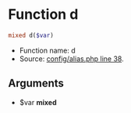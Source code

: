 Function d
===========================





```php
mixed d($var)
```

* Function name: d
* Source: [config/alias.php line 38](https://github.com/PrestaShop/PrestaShop/blob/1.5.0.3/config/alias.php#L38).

Arguments
---------

* $var **mixed**

